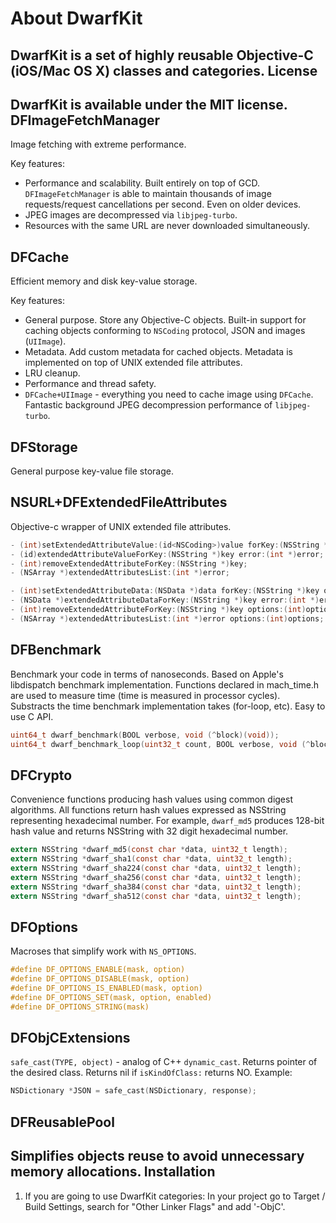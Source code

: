 About DwarfKit
=========
DwarfKit is a set of highly reusable Objective-C (iOS/Mac OS X) classes and categories.
License
-------
DwarfKit is available under the MIT license.
DFImageFetchManager
-------------------
Image fetching with extreme performance. 

Key features:
 - Performance and scalability. Built entirely on top of GCD. `DFImageFetchManager` is able to maintain thousands of image requests/request cancellations per second. Even on older devices.
 - JPEG images are decompressed via `libjpeg-turbo`.
 - Resources with the same URL are never downloaded simultaneously.

DFCache
-------
 Efficient memory and disk key-value storage.
 
 Key features:
 - General purpose. Store any Objective-C objects. Built-in support for caching objects conforming to `NSCoding` protocol, JSON and images (`UIImage`).
 - Metadata. Add custom metadata for cached objects. Metadata is implemented on top of UNIX extended file attributes.
 - LRU cleanup.
 - Performance and thread safety.
 - `DFCache+UIImage` - everything you need to cache image using `DFCache`. Fantastic background JPEG decompression performance of `libjpeg-turbo`.

DFStorage
---------
General purpose key-value file storage.

NSURL+DFExtendedFileAttributes
------------------------------
Objective-c wrapper of UNIX extended file attributes.
```objective-c
- (int)setExtendedAttributeValue:(id<NSCoding>)value forKey:(NSString *)key;
- (id)extendedAttributeValueForKey:(NSString *)key error:(int *)error;
- (int)removeExtendedAttributeForKey:(NSString *)key;
- (NSArray *)extendedAttributesList:(int *)error;

- (int)setExtendedAttributeData:(NSData *)data forKey:(NSString *)key options:(int)options;
- (NSData *)extendedAttributeDataForKey:(NSString *)key error:(int *)error options:(int)options;
- (int)removeExtendedAttributeForKey:(NSString *)key options:(int)options;
- (NSArray *)extendedAttributesList:(int *)error options:(int)options;
```
DFBenchmark
-----------
Benchmark your code in terms of nanoseconds. Based on Apple's libdispatch benchmark implementation. Functions declared in mach_time.h are used to measure time (time is measured in processor cycles). Substracts the time benchmark implementation takes (for-loop, etc). Easy to use C API.
```c
uint64_t dwarf_benchmark(BOOL verbose, void (^block)(void));
uint64_t dwarf_benchmark_loop(uint32_t count, BOOL verbose, void (^block)(void));
```
DFCrypto
--------
Convenience functions producing hash values using common digest algorithms. All functions return hash values expressed as NSString representing hexadecimal number. For example, `dwarf_md5` produces 128-bit hash value and returns NSString with 32 digit hexadecimal number.
```c
extern NSString *dwarf_md5(const char *data, uint32_t length);
extern NSString *dwarf_sha1(const char *data, uint32_t length);
extern NSString *dwarf_sha224(const char *data, uint32_t length);
extern NSString *dwarf_sha256(const char *data, uint32_t length);
extern NSString *dwarf_sha384(const char *data, uint32_t length);
extern NSString *dwarf_sha512(const char *data, uint32_t length);
```
DFOptions
---------
Macroses that simplify work with `NS_OPTIONS`.

```objective-c
#define DF_OPTIONS_ENABLE(mask, option) 
#define DF_OPTIONS_DISABLE(mask, option)
#define DF_OPTIONS_IS_ENABLED(mask, option)
#define DF_OPTIONS_SET(mask, option, enabled)
#define DF_OPTIONS_STRING(mask)
```
DFObjCExtensions
----------------
`safe_cast(TYPE, object)` - analog of C++ `dynamic_cast`. Returns pointer of the desired class. Returns nil if `isKindOfClass:` returns NO.
Example:
```objective-c
NSDictionary *JSON = safe_cast(NSDictionary, response);
```
DFReusablePool
--------------
Simplifies objects reuse to avoid unnecessary memory allocations.
Installation
------------
1. If you are going to use DwarfKit categories: In your project go to Target / Build Settings, search for "Other Linker Flags" and add '-ObjC'.
